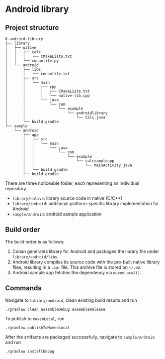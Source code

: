 # Android library

## Project structure
```
8-android-library
├── library
│   ├── native
│   │   ├── calc
│   │   │   └── CMakeLists.txt
│   │   └── conanfile.py
│   └── android
│       ├── libs
│       │   └── conanfile.txt
│       ├── src
│       │   └── main
│       │       ├── cpp
│       │       │   ├── CMakeLists.txt
│       │       │   └── native-lib.cpp
│       │       └── java
│       │           └── com
│       │               └── example
│       │                   └── androidlibrary
│       │                       └── Calc.java
│       └── build.gradle
└── sample
    └── android
        ├── app
        │   ├── src
        │   │   └── main
        │   │       └── java
        │   │           └── com
        │   │               └── example
        │   │                   └── calcsampleapp
        │   │                       └── MainActivity.java
        │   └── build.gradle
        └── build.gradle
```

There are three noticeable folder, each representing an individual repository.
* `library/native`: library source code in native (C/C++)
* `library/android`: additional platform-specific library implementation for Android
* `sample/android`: android sample application

## Build order

The build order is as follows:
1. Conan generates library for Android and packages the library file under `library/android/libs`.
2. Android library compiles its source code with the pre-built native library files, resulting in a `.aar` file. This archive file is stored on `~/.m2`.
3. Android sample app fetches the dependency via `mavenLocal()`.

## Commands

Navigate to `library/android`, clean existing build results and run

```
./gradlew clean assembleDebug assembleRelease
```

To publish to `mavenLocal`, run

```
./gradlew publishToMavenLocal
```

After the artifacts are packaged successfully, navigate to `sample/android` and run

```
./gradlew installDebug
```